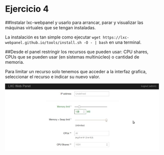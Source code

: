 # Ejercicio 4
##Instalar lxc-webpanel y usarlo para arrancar, parar y visualizar las máquinas virtuales que se tengan instaladas.

La instalación es tan simple como ejecutar `wget https://lxc-webpanel.github.io/tools/install.sh -O - | bash` en una terminal.

##Desde el panel restringir los recursos que pueden usar: CPU shares, CPUs que se pueden usar (en sistemas multinúcleo) o cantidad de memoria.

Para limitar un recurso solo tenemos que acceder a la interfaz grafica, seleccionar el recurso e indicar su nuevo valor.

![Alt text](imagenes/ejer4.jpg?raw=true "Ejercicio 4")

